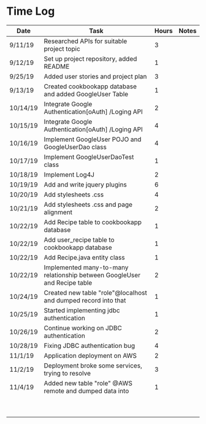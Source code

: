 # Time Log

| Date | Task | Hours | Notes|
|------|------|-------|------|
| 9/11/19| Researched APIs for suitable project topic | 3 | |
| 9/12/19| Set up project repository, added README | 1 | |
| 9/25/19|  Added user stories and project plan  | 3  |   | 
| 9/13/19| Created cookbookapp database and added GoogleUser Table | 1 | |
| 10/14/19| Integrate Google Authentication[oAuth] /Loging API | 2 | |
| 10/15/19| Integrate Google Authentication[oAuth] /Loging API | 4 | |
| 10/16/19| Implement GoogleUser POJO and GoogleUserDao class | 4 | |
| 10/17/19| Implement GoogleUserDaoTest class| 1 | |
| 10/18/19| Implement Log4J| 2 | |
| 10/19/19| Add and write jquery plugins | 6 | |
| 10/20/19| Add stylesheets .css  | 4 | |
| 10/21/19| Add stylesheets .css and page alignment | 2 | |
| 10/22/19| Add Recipe table to cookbookapp database | 1 | |
| 10/22/19| Add user_recipe table to cookbookapp database | 1 | |
| 10/22/19| Add Recipe.java entity class | 1 | |
| 10/22/19| Implemented many-to-many relationship between GoogleUser and Recipe table | 2 | |
| 10/24/19| Created new table "role"@localhost and dumped record into that  | 1 | |
| 10/25/19| Started implementing jdbc authentication  | 1 | |
| 10/26/19 | Continue working on JDBC authentication | 2 | |
| 10/28/19 | Fixing JDBC authentication bug  | 4 | |
| 11/1/19 | Application deployment on AWS | 2 | |
| 11/2/19 | Deployment broke some services, trying to resolve | 3 | |
| 11/4/19 | Added new table "role" @AWS remote and dumped data into | 1 | |
|  |  |  | |
|  |  |  | |
|  |  |  | |
|  |  |  | |
|  |  |  | |
|  |  |  | |
|  |  |  | |
|  |  |  | |
|  |  |  | |
